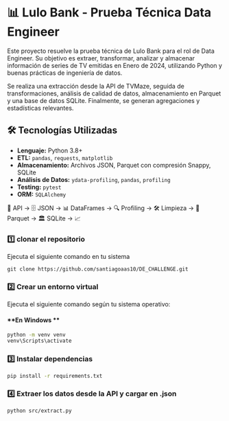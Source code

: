 # 📊 Lulo Bank - Prueba Técnica Data Engineer

Este proyecto resuelve la prueba técnica de Lulo Bank para el rol de Data Engineer. Su objetivo es extraer, transformar, analizar y almacenar información de series de TV emitidas en Enero de 2024, utilizando Python y buenas prácticas de ingeniería de datos.

Se realiza una extracción desde la API de TVMaze, seguida de transformaciones, análisis de calidad de datos, almacenamiento en Parquet y una base de datos SQLite. Finalmente, se generan agregaciones y estadísticas relevantes.

## 🛠️ Tecnologías Utilizadas

- **Lenguaje:** Python 3.8+
- **ETL:** `pandas`, `requests`, `matplotlib`
- **Almacenamiento:** Archivos JSON, Parquet con compresión Snappy, SQLite
- **Análisis de Datos:** `ydata-profiling`, `pandas`, `profiling`
- **Testing:** `pytest`
- **ORM:** `SQLAlchemy`

📡 API → 🗄️ JSON → 📊 DataFrames → 🔍 Profiling → 🛠️ Limpieza → 📁 Parquet → 🏛️ SQLite → 📈

### 1️⃣ clonar el repositorio

Ejecuta el siguiente comando en tu sistema

```
git clone https://github.com/santiagoaas10/DE_CHALLENGE.git
```

### 2️⃣ Crear un entorno virtual

Ejecuta el siguiente comando según tu sistema operativo:

#### **En Windows **

```bash
python -m venv venv
venv\Scripts\activate
```

### 3️⃣ Instalar dependencias

```bash
pip install -r requirements.txt
```

### 4️⃣ Extraer los datos desde la API y cargar en .json

```bash
python src/extract.py
```